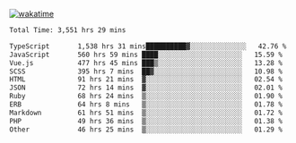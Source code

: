 [![wakatime](https://wakatime.com/badge/user/8b62041e-d91c-42f5-bf28-a8e61da65a75.svg?style=for-the-badge)](https://wakatime.com/@8b62041e-d91c-42f5-bf28-a8e61da65a75)

<!--START_SECTION:waka-->

```txt
Total Time: 3,551 hrs 29 mins

TypeScript       1,538 hrs 31 mins██████████▓░░░░░░░░░░░░░░   42.76 %
JavaScript       560 hrs 59 mins ████░░░░░░░░░░░░░░░░░░░░░   15.59 %
Vue.js           477 hrs 45 mins ███▒░░░░░░░░░░░░░░░░░░░░░   13.28 %
SCSS             395 hrs 7 mins  ██▓░░░░░░░░░░░░░░░░░░░░░░   10.98 %
HTML             91 hrs 21 mins  ▓░░░░░░░░░░░░░░░░░░░░░░░░   02.54 %
JSON             72 hrs 14 mins  ▓░░░░░░░░░░░░░░░░░░░░░░░░   02.01 %
Ruby             68 hrs 24 mins  ▒░░░░░░░░░░░░░░░░░░░░░░░░   01.90 %
ERB              64 hrs 8 mins   ▒░░░░░░░░░░░░░░░░░░░░░░░░   01.78 %
Markdown         61 hrs 51 mins  ▒░░░░░░░░░░░░░░░░░░░░░░░░   01.72 %
PHP              49 hrs 36 mins  ▒░░░░░░░░░░░░░░░░░░░░░░░░   01.38 %
Other            46 hrs 25 mins  ▒░░░░░░░░░░░░░░░░░░░░░░░░   01.29 %
```

<!--END_SECTION:waka-->
